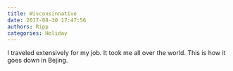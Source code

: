 ```yaml
---
title: Wisconsinnative
date: 2017-08-30 17:47:56
authors: Ripp
categories: Holiday
---
```


 I traveled extensively for my job. It took me all over the world. 
This is how it goes down in Bejing.
